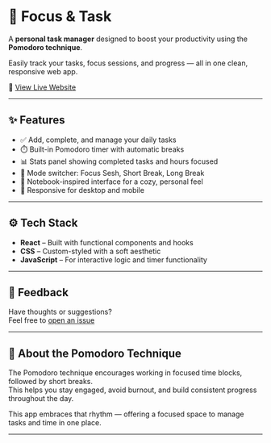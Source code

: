 # 🐝 Focus & Task

A **personal task manager** designed to boost your productivity using the **Pomodoro technique**.

Easily track your tasks, focus sessions, and progress — all in one clean, responsive web app.

🔗 [View Live Website](https://neeha-praveen.github.io/Focus-Task/)

---

## ✨ Features

- ✅ Add, complete, and manage your daily tasks
- ⏱️ Built-in Pomodoro timer with automatic breaks
- 📊 Stats panel showing completed tasks and hours focused
- 🔁 Mode switcher: Focus Sesh, Short Break, Long Break
- 🧾 Notebook-inspired interface for a cozy, personal feel
- 📱 Responsive for desktop and mobile

---

## ⚙️ Tech Stack

- **React** – Built with functional components and hooks
- **CSS** – Custom-styled with a soft aesthetic
- **JavaScript** – For interactive logic and timer functionality

---

## 💬 Feedback

Have thoughts or suggestions?  
Feel free to [open an issue](https://github.com/neeha-praveen/Focus-Task/issues)

---

## 🧠 About the Pomodoro Technique

The Pomodoro technique encourages working in focused time blocks, followed by short breaks.  
This helps you stay engaged, avoid burnout, and build consistent progress throughout the day.

This app embraces that rhythm — offering a focused space to manage tasks and time in one place.

---
